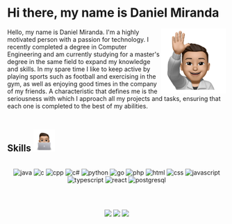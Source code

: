 # Hi there, my name is Daniel Miranda 
<img src="https://github.com/danieldsmiranda/danieldsmiranda/blob/main/welcomePic.png?raw=true" alt='pic' align="right" height="150"/>

<div>
  Hello, my name is Daniel Miranda. I'm a highly motivated person with a passion for technology. I recently completed a degree in Computer Engineering and am currently studying for a master's degree in the same field to expand my knowledge and skills. In my spare time I like to keep active by playing sports such as football and exercising in the gym, as well as enjoying good times in the company of my friends. A characteristic that defines me is the seriousness with which I approach all my projects and tasks, ensuring that each one is completed to the best of my abilities.
</div><br>

  ##
  
<div>
  <h2>Skills <img src="https://github.com/danieldsmiranda/danieldsmiranda/blob/main/computerPic.png?raw=true" alt='pic-skills' height='50' /></h2> 
  <div style="display: inline_block" align="center"><br>
    <img src="https://cdn.jsdelivr.net/gh/devicons/devicon/icons/java/java-original.svg" alt='java' height='40' />
    <img src="https://cdn.jsdelivr.net/gh/devicons/devicon/icons/c/c-original.svg" alt='c' height='40'/>
    <img src="https://cdn.jsdelivr.net/gh/devicons/devicon/icons/cplusplus/cplusplus-original.svg" alt='cpp' height='40'/>
    <img src="https://cdn.jsdelivr.net/gh/devicons/devicon/icons/csharp/csharp-original.svg" alt='c#' height='40'/>
    <img src="https://cdn.jsdelivr.net/gh/devicons/devicon/icons/python/python-original.svg" alt='python' height='40'/>
    <img src="https://cdn.jsdelivr.net/gh/devicons/devicon/icons/go/go-original.svg" alt='go' height='40'/>
    <img src="https://cdn.jsdelivr.net/gh/devicons/devicon/icons/php/php-original.svg" alt='php' height='40'/>
    <img src="https://cdn.jsdelivr.net/gh/devicons/devicon/icons/html5/html5-original.svg" alt='html' height='40'/>
    <img src="https://cdn.jsdelivr.net/gh/devicons/devicon/icons/css3/css3-original.svg" alt='css' height='40'/>
    <img src="https://cdn.jsdelivr.net/gh/devicons/devicon/icons/javascript/javascript-original.svg" alt='javascript' height='40'/>
    <img src="https://cdn.jsdelivr.net/gh/devicons/devicon/icons/typescript/typescript-original.svg" alt='typescript' height='40'/>
    <img src="https://cdn.jsdelivr.net/gh/devicons/devicon/icons/react/react-original.svg" alt='react' height='40'/>
    <img src="https://cdn.jsdelivr.net/gh/devicons/devicon/icons/postgresql/postgresql-original.svg" alt='postgresql' height='40'/>
  </div>
</div>
  
  ##
 
<br><div align="center"> 
  <a href="https://instagram.com/danieldsmiranda" target="_blank"><img src="https://img.shields.io/badge/-Instagram-%23E4405F?style=for-the-badge&logo=instagram&logoColor=white" target="_blank"></a>
  <a href="https://www.linkedin.com/in/danieldsmiranda" target="_blank"><img src="https://img.shields.io/badge/-LinkedIn-%230077B5?style=for-the-badge&logo=linkedin&logoColor=white" target="_blank"></a>
  <a href = "mailto:danielmiranda7@hotmail.com"><img src="https://img.shields.io/badge/-Hotmail-%23333?style=for-the-badge" target="_blank"></a>
</div>
